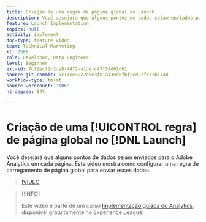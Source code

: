 ```yaml
---
title: Criação de uma regra de página global no Launch
description: Você desejará que alguns pontos de dados sejam enviados para o Adobe Analytics em cada página. Este vídeo mostra como configurar uma regra de carregamento de página global para enviar esses dados.
feature: Launch Implementation
topics: null
activity: implement
doc-type: feature video
team: Technical Marketing
kt: 3588
role: Developer, Data Engineer
level: Beginner
exl-id: 7c72ec72-3de8-4472-a1de-c47f54d61d61
source-git-commit: 5c11ee3222e5e3f81a13ed8fbf2cd22fc32b1740
workflow-type: tm+mt
source-wordcount: '106'
ht-degree: 84%

---
```


# Criação de uma [!UICONTROL regra] de página global no [!DNL Launch]

Você desejará que alguns pontos de dados sejam enviados para o Adobe Analytics em cada página. Este vídeo mostra como configurar uma regra de carregamento de página global para enviar esses dados.

>[!VIDEO](https://video.tv.adobe.com/v/28769/?quality=12)

>[!INFO]
>
> Este vídeo é parte de um curso [Implementação guiada do Analytics](https://experienceleague.adobe.com/?recommended=Analytics-D-1-2019.1), disponível gratuitamente no Experience League!